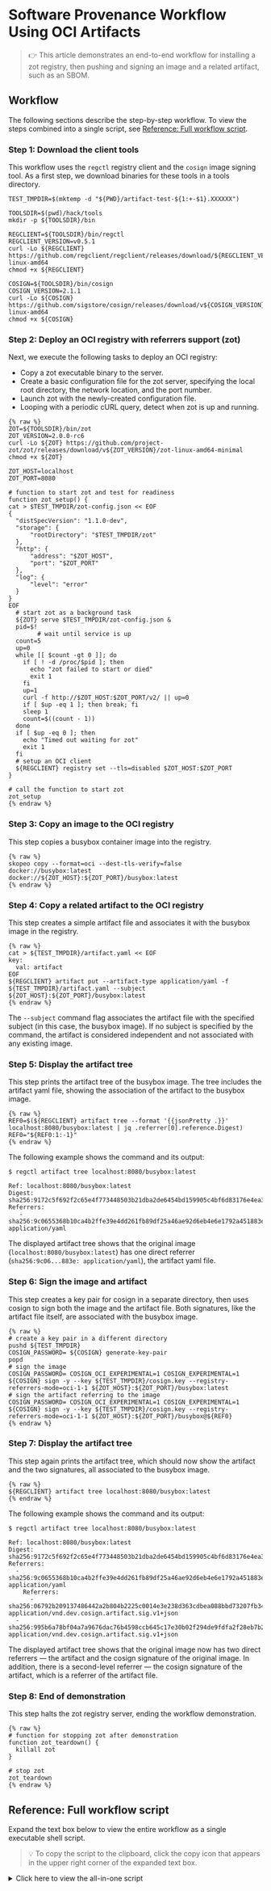 # Software Provenance Workflow Using OCI Artifacts

> :point_right: This article demonstrates an end-to-end workflow for installing a zot registry, then pushing and signing an image and a related artifact, such as an SBOM.

## Workflow

The following sections describe the step-by-step workflow. To view the steps combined into a single script, see [Reference: Full workflow script](#fullscript).


### Step 1: Download the client tools

This workflow uses the `regctl` registry client and the `cosign` image signing tool. As a first step, we download binaries for these tools in a tools directory. 

```shell
TEST_TMPDIR=$(mktemp -d "${PWD}/artifact-test-${1:+-$1}.XXXXXX")

TOOLSDIR=$(pwd)/hack/tools
mkdir -p ${TOOLSDIR}/bin

REGCLIENT=${TOOLSDIR}/bin/regctl
REGCLIENT_VERSION=v0.5.1
curl -Lo ${REGCLIENT} https://github.com/regclient/regclient/releases/download/${REGCLIENT_VERSION}/regctl-linux-amd64
chmod +x ${REGCLIENT}

COSIGN=${TOOLSDIR}/bin/cosign
COSIGN_VERSION=2.1.1
curl -Lo ${COSIGN} https://github.com/sigstore/cosign/releases/download/v${COSIGN_VERSION}/cosign-linux-amd64 
chmod +x ${COSIGN}
```


### Step 2: Deploy an OCI registry with referrers support (zot)

Next, we execute the following tasks to deploy an OCI registry:

- Copy a zot executable binary to the server.
- Create a basic configuration file for the zot server, specifying the local root directory, the network location, and the port number.
- Launch zot with the newly-created configuration file.
- Looping with a periodic cURL query, detect when zot is up and running.

```shell
{% raw %}
ZOT=${TOOLSDIR}/bin/zot
ZOT_VERSION=2.0.0-rc6
curl -Lo ${ZOT} https://github.com/project-zot/zot/releases/download/v${ZOT_VERSION}/zot-linux-amd64-minimal
chmod +x ${ZOT}

ZOT_HOST=localhost
ZOT_PORT=8080

# function to start zot and test for readiness
function zot_setup() {
cat > $TEST_TMPDIR/zot-config.json << EOF
{
  "distSpecVersion": "1.1.0-dev",
  "storage": {
      "rootDirectory": "$TEST_TMPDIR/zot"
  },
  "http": {
      "address": "$ZOT_HOST",
      "port": "$ZOT_PORT"
  },
  "log": {
      "level": "error"
  }
}
EOF
  # start zot as a background task
  ${ZOT} serve $TEST_TMPDIR/zot-config.json &
  pid=$!
        # wait until service is up
  count=5
  up=0
  while [[ $count -gt 0 ]]; do
    if [ ! -d /proc/$pid ]; then
      echo "zot failed to start or died"
      exit 1
    fi
    up=1
    curl -f http://$ZOT_HOST:$ZOT_PORT/v2/ || up=0
    if [ $up -eq 1 ]; then break; fi
    sleep 1
    count=$((count - 1))
  done
  if [ $up -eq 0 ]; then
    echo "Timed out waiting for zot"
    exit 1
  fi
  # setup an OCI client
  ${REGCLIENT} registry set --tls=disabled $ZOT_HOST:$ZOT_PORT
}

# call the function to start zot
zot_setup
{% endraw %}
```


### Step 3: Copy an image to the OCI registry

This step copies a busybox container image into the registry.

```shell
{% raw %}
skopeo copy --format=oci --dest-tls-verify=false docker://busybox:latest docker://${ZOT_HOST}:${ZOT_PORT}/busybox:latest
{% endraw %}
```


### Step 4: Copy a related artifact to the OCI registry

This step creates a simple artifact file and associates it with the busybox image in the registry.

```shell
{% raw %}
cat > ${TEST_TMPDIR}/artifact.yaml << EOF
key:
  val: artifact
EOF
${REGCLIENT} artifact put --artifact-type application/yaml -f ${TEST_TMPDIR}/artifact.yaml --subject ${ZOT_HOST}:${ZOT_PORT}/busybox:latest
{% endraw %}
```

The `--subject` command flag associates the artifact file with the specified subject (in this case, the busybox image). If no subject is specified by the command, the artifact is considered independent and not associated with any existing image.


### Step 5: Display the artifact tree

This step prints the artifact tree of the busybox image.  The tree includes the artifact yaml file, showing the association of the artifact to the busybox image.

```shell
{% raw %}
REF0=$(${REGCLIENT} artifact tree --format '{{jsonPretty .}}' localhost:8080/busybox:latest | jq .referrer[0].reference.Digest)
REF0="${REF0:1:-1}"
{% endraw %}
```

The following example shows the command and its output:

    $ regctl artifact tree localhost:8080/busybox:latest

    Ref: localhost:8080/busybox:latest  
    Digest: sha256:9172c5f692f2c65e4f773448503b21dba2de6454bd159905c4bf6d83176e4ea3
    Referrers:  
       - sha256:9c0655368b10ca4b2ffe39e4dd261fb89df25a46ae92d6eb4e6e1792a451883e: application/yaml

The displayed artifact tree shows that the original image (`localhost:8080/busybox:latest`) has one direct referrer (`sha256:9c06...883e: application/yaml`), the artifact yaml file.


### Step 6: Sign the image and artifact

This step creates a key pair for cosign in a separate directory, then uses cosign to sign both the image and the artifact file. Both signatures, like the artifact file itself, are associated with the busybox image. 

```shell
{% raw %}
# create a key pair in a different directory
pushd ${TEST_TMPDIR}
COSIGN_PASSWORD= ${COSIGN} generate-key-pair
popd
# sign the image
COSIGN_PASSWORD= COSIGN_OCI_EXPERIMENTAL=1 COSIGN_EXPERIMENTAL=1 ${COSIGN} sign -y --key ${TEST_TMPDIR}/cosign.key --registry-referrers-mode=oci-1-1 ${ZOT_HOST}:${ZOT_PORT}/busybox:latest
# sign the artifact referring to the image
COSIGN_PASSWORD= COSIGN_OCI_EXPERIMENTAL=1 COSIGN_EXPERIMENTAL=1 ${COSIGN} sign -y --key ${TEST_TMPDIR}/cosign.key --registry-referrers-mode=oci-1-1 ${ZOT_HOST}:${ZOT_PORT}/busybox@${REF0}
{% endraw %}
```


### Step 7: Display the artifact tree

This step again prints the artifact tree, which should now show the artifact and the two signatures, all associated to the busybox image.

```shell
{% raw %}
${REGCLIENT} artifact tree localhost:8080/busybox:latest
{% endraw %}
```

The following example shows the command and its output:

    $ regctl artifact tree localhost:8080/busybox:latest

    Ref: localhost:8080/busybox:latest
    Digest: sha256:9172c5f692f2c65e4f773448503b21dba2de6454bd159905c4bf6d83176e4ea3
    Referrers:
      - sha256:9c0655368b10ca4b2ffe39e4dd261fb89df25a46ae92d6eb4e6e1792a451883e: application/yaml
        Referrers:
          - sha256:06792b209137486442a2b804b2225c0014e3e238d363cdbea088bbd73207fb34: application/vnd.dev.cosign.artifact.sig.v1+json
      - sha256:995b6a78bf04a7a9676dac76b4598ccb645c17e30b02f294de9fdfa2f28eb7b2: application/vnd.dev.cosign.artifact.sig.v1+json

The displayed artifact tree shows that the original image now has two direct referrers &mdash; the artifact and the cosign signature of the original image. In addition, there is a second-level referrer &mdash; the cosign signature of the artifact, which is a referrer of the artifact file.


### Step 8: End of demonstration

This step halts the zot registry server, ending the workflow demonstration.

```shell
{% raw %}
# function for stopping zot after demonstration
function zot_teardown() {
  killall zot
}

# stop zot
zot_teardown
{% endraw %}
```


<a name="fullscript"></a>

## Reference: Full workflow script

Expand the text box below to view the entire workflow as a single executable shell script.

> :bulb: To copy the script to the clipboard, click the copy icon that appears in the upper right corner of the expanded text box.


<details>
  <summary markdown="span">Click here to view the all-in-one script</summary>

```shell
{% raw %}
#!/bin/bash -xe

TEST_TMPDIR=$(mktemp -d "${PWD}/artifact-test-${1:+-$1}.XXXXXX")

TOOLSDIR=$(pwd)/hack/tools
mkdir -p ${TOOLSDIR}/bin

REGCLIENT=${TOOLSDIR}/bin/regctl
REGCLIENT_VERSION=v0.5.1
curl -Lo ${REGCLIENT} https://github.com/regclient/regclient/releases/download/${REGCLIENT_VERSION}/regctl-linux-amd64
chmod +x ${REGCLIENT}

COSIGN=${TOOLSDIR}/bin/cosign
COSIGN_VERSION=2.1.1
curl -Lo ${COSIGN} https://github.com/sigstore/cosign/releases/download/v${COSIGN_VERSION}/cosign-linux-amd64 
chmod +x ${COSIGN}

# OCI registry
ZOT=${TOOLSDIR}/bin/zot
ZOT_VERSION=2.0.0-rc6
curl -Lo ${ZOT} https://github.com/project-zot/zot/releases/download/v${ZOT_VERSION}/zot-linux-amd64-minimal
chmod +x ${ZOT}

ZOT_HOST=localhost
ZOT_PORT=8080

function zot_setup() {
cat > $TEST_TMPDIR/zot-config.json << EOF
{
  "distSpecVersion": "1.1.0-dev",
  "storage": {
      "rootDirectory": "$TEST_TMPDIR/zot"
  },
  "http": {
      "address": "$ZOT_HOST",
      "port": "$ZOT_PORT"
  },
  "log": {
      "level": "error"
  }
}
EOF
# start as a background task
${ZOT} serve $TEST_TMPDIR/zot-config.json &
pid=$!
        # wait until service is up
count=5
up=0
while [[ $count -gt 0 ]]; do
    if [ ! -d /proc/$pid ]; then
    echo "zot failed to start or died"
    exit 1
    fi
    up=1
    curl -f http://$ZOT_HOST:$ZOT_PORT/v2/ || up=0
    if [ $up -eq 1 ]; then break; fi
    sleep 1
    count=$((count - 1))
done
if [ $up -eq 0 ]; then
    echo "Timed out waiting for zot"
    exit 1
fi
# setup a OCI client
${REGCLIENT} registry set --tls=disabled $ZOT_HOST:$ZOT_PORT
}

# function for stopping zot after demonstration
function zot_teardown() {
killall zot
}

# call the function to start zot
zot_setup

# copy an image
skopeo copy --format=oci --dest-tls-verify=false docker://busybox:latest docker://${ZOT_HOST}:${ZOT_PORT}/busybox:latest

# copy an artifact referring to the above image
cat > ${TEST_TMPDIR}/artifact.yaml << EOF
key:
val: artifact
EOF
${REGCLIENT} artifact put --artifact-type application/yaml -f ${TEST_TMPDIR}/artifact.yaml --subject ${ZOT_HOST}:${ZOT_PORT}/busybox:latest
REF0=$(${REGCLIENT} artifact tree --format '{{jsonPretty .}}' localhost:8080/busybox:latest | jq .referrer[0].reference.Digest)
REF0="${REF0:1:-1}"

# create a key pair in a different directory
pushd ${TEST_TMPDIR}
COSIGN_PASSWORD= ${COSIGN} generate-key-pair
popd
# sign the image
COSIGN_PASSWORD= COSIGN_OCI_EXPERIMENTAL=1 COSIGN_EXPERIMENTAL=1 ${COSIGN} sign -y --key ${TEST_TMPDIR}/cosign.key --registry-referrers-mode=oci-1-1 ${ZOT_HOST}:${ZOT_PORT}/busybox:latest
# sign the artifact referring to the image
COSIGN_PASSWORD= COSIGN_OCI_EXPERIMENTAL=1 COSIGN_EXPERIMENTAL=1 ${COSIGN} sign -y --key ${TEST_TMPDIR}/cosign.key --registry-referrers-mode=oci-1-1 ${ZOT_HOST}:${ZOT_PORT}/busybox@${REF0}

# list the reference tree
${REGCLIENT} artifact tree localhost:8080/busybox:latest

# stop zot
zot_teardown
{% endraw %}
```

</details>
